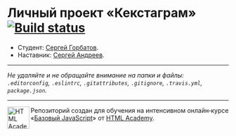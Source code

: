 # Личный проект «Кекстаграм» [![Build status][travis-image]][travis-url]

* Студент: [Сергей Горбатов](https://up.htmlacademy.ru/javascript/10/user/484327).
* Наставник: [Сергей Андреев](https://htmlacademy.ru/profile/id373167).

---

_Не удаляйте и не обращайте внимание на папки и файлы:_<br>
_`.editorconfig`, `.eslintrc`, `.gitattributes`, `.gitignore`, `.travis.yml`, `package.json`._

---

<a href="https://htmlacademy.ru/intensive/javascript"><img align="left" width="50" height="50" title="HTML Academy" src="https://up.htmlacademy.ru/static/img/intensive/javascript/logo-for-github.svg"></a>

Репозиторий создан для обучения на интенсивном онлайн‑курсе «[Базовый JavaScript](https://htmlacademy.ru/intensive/javascript)» от [HTML Academy](https://htmlacademy.ru).

[travis-image]: https://travis-ci.org/htmlacademy-javascript/484327-kekstagram.svg?branch=master
[travis-url]: https://travis-ci.org/htmlacademy-javascript/484327-kekstagram
